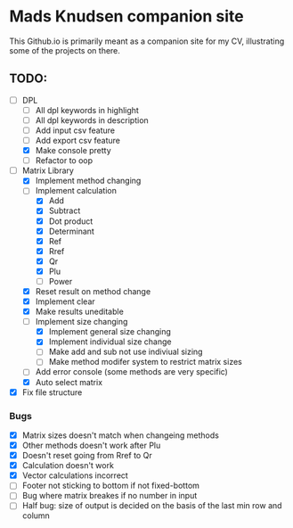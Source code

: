 # Mads Knudsen companion site
This Github.io is primarily meant as a companion site for my CV, illustrating some of the projects on there.



## TODO:
- [ ] DPL
    - [ ] All dpl keywords in highlight
    - [ ] All dpl keywords in description
    - [ ] Add input csv feature
    - [ ] Add export csv feature
    - [X] Make console pretty
    - [ ] Refactor to oop
- [ ] Matrix Library
    - [X] Implement method changing
    - [ ] Implement calculation
        - [X] Add
        - [X] Subtract
        - [X] Dot product
        - [X] Determinant
        - [X] Ref
        - [X] Rref
        - [X] Qr
        - [X] Plu
        - [ ] Power
    - [X] Reset result on method change
    - [X] Implement clear
    - [X] Make results uneditable
    - [ ] Implement size changing
        - [X] Implement general size changing
        - [X] Implement individual size change
        - [ ] Make add and sub not use indiviual sizing
        - [ ] Make method modifer system to restrict matrix sizes
    - [ ] Add error console (some methods are very specific)
    - [X] Auto select matrix 
- [X] Fix file structure
### Bugs
- [X] Matrix sizes doesn't match when changeing methods 
- [X] Other methods doesn't work after Plu
- [X] Doesn't reset going from Rref to Qr
- [X] Calculation doesn't work
- [X] Vector calculations incorrect
- [ ] Footer not sticking to bottom if not fixed-bottom
- [ ] Bug where matrix breakes if no number in input
- [ ] Half bug: size of output is decided on the basis of the last min row and column

